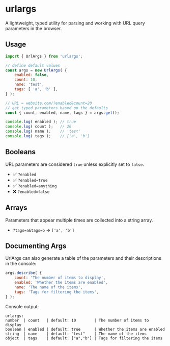 # urlargs

A lightweight, typed utility for parsing and working with URL query parameters in the browser.

## Usage

```javascript
import { UrlArgs } from 'urlargs';

// define default values
const args = new UrlArgs( {
	enabled: false,
	count: 10,
	name: 'test',
	tags: [ 'a', 'b' ],
} );

// URL = website.com/?enabled&count=20
// get typed parameters based on the defaults
const { count, enabled, name, tags } = args.get();

console.log( enabled ); // true
console.log( count );   // 20
console.log( name );    // 'test'
console.log( tags );    // ['a', 'b']
```

## Booleans

URL parameters are considered `true` unless explicitly set to `false`.
  - ✅ `?enabled`
  - ✅ `?enabled=true`  
  - ✅ `?enabled=anything`
  - ❌ `?enabled=false`

## Arrays

Parameters that appear multiple times are collected into a string array.
  - `?tags=a&tags=b` → `['a', 'b']`

## Documenting Args

UrlArgs can also generate a table of the parameters and their descriptions in the console:

```javascript
args.describe( {
	count: 'The number of items to display',
	enabled: 'Whether the items are enabled',
	name: 'The name of the items',
	tags: 'Tags for filtering the items',
} );
```

Console output:

```
urlargs:
number  | count   | default: 10        | The number of items to display
boolean | enabled | default: true      | Whether the items are enabled
string  | name    | default: "test"    | The name of the items
object  | tags    | default: ["a","b"] | Tags for filtering the items
```
